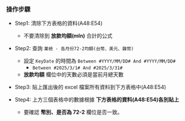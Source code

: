 ### 操作步驟
- Step1: 清除下方表格的資料(A48:E54)
    - 不要清除到 **放款均額(mln)** 合計的公式

- Step2: 查詢 `業檢 - 各月份72-2均額(台幣、美元、雜幣)`
    - 設定 `KeyDate` 的時間為 `Between #YYYY/MM/DD# And #YYYY/MM/DD#`
        - `Between #2025/3/1# And #2025/3/31#`
    - **放款均額** 欄位中的天數必須是當前月總天數

- Step3: 貼上匯出後的 excel 檔案所有資料到下方表格中(A48:E54)

- Step4: 上方三個表格中的數據根據 **下方表格的資料(A48:E54)各別貼上** 
    - 要確認 **幣別、是否為 72-2** 欄位是否一致。